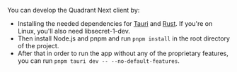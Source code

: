 You can develop the Quadrant Next client by:

- Installing the needed dependencies for [Tauri](https://tauri.app/start/prerequisites/) and [Rust](https://www.rust-lang.org/). If you're on Linux, you'll also need libsecret-1-dev.
- Then install Node.js and pnpm and run `pnpm install` in the root directory of the project.
- After that in order to run the app without any of the proprietary features, you can run `pnpm tauri dev -- --no-default-features`.
